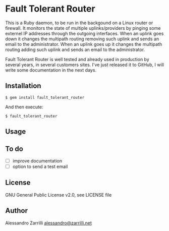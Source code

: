 # Fault Tolerant Router

This is a Ruby daemon, to be run in the backgound on a Linux router or firewall. It monitors the state of multiple uplinks/providers by pinging some externel IP addresses through the outgoing interfaces. When an uplink goes down it changes the multipath routing removing such uplink and sends an email to the administrator. When an uplink goes up it changes the multipath routing adding such uplink and sends an email to the administrator.

Fault Tolerant Router is well tested and already used in production by several years, in several customers sites. I've just released it to GitHub, I will write some documentation in the next days.

## Installation

    $ gem install fault_tolerant_router

And then execute:

    $ fault_tolerant_router

## Usage

## To do
- [ ] improve documentation
- [ ] option to send a test email

## License
GNU General Public License v2.0, see LICENSE file

## Author
Alessandro Zarrilli <alessandro@zarrilli.net>
